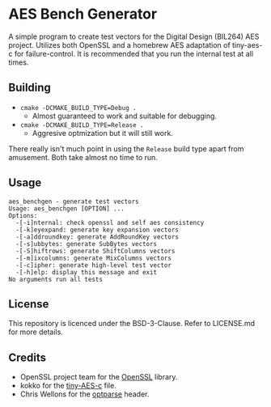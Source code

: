 # AES Bench Generator
A simple program to create test vectors for the Digital Design (BIL264) AES project.
Utilizes both OpenSSL and a homebrew AES adaptation of tiny-aes-c for failure-control. It is recommended that you
run the internal test at all times.

## Building
* `cmake -DCMAKE_BUILD_TYPE=Debug .`
    * Almost guaranteed to work and suitable for debugging.
* `cmake -DCMAKE_BUILD_TYPE=Release .`
    * Aggresive optmization but it will still work.

There really isn't much point in using the `Release` build type apart from amusement. Both take almost no time to run.

## Usage
```
aes_benchgen - generate test vectors
Usage: aes_benchgen [OPTION] ...
Options:
  -[-i]nternal: check openssl and self aes consistency
  -[-k]eyexpand: generate key expansion vectors
  -[-a]ddroundkey: generate AddRoundKey vectors
  -[-s]ubbytes: generate SubBytes vectors
  -[-S]hiftrows: generate ShiftColumns vectors
  -[-m]ixcolumns: generate MixColumns vectors
  -[-c]ipher: generate high-level test vector
  -[-h]elp: display this message and exit
No arguments run all tests
```

## License
This repository is licenced under the BSD-3-Clause. Refer to
LICENSE.md for more details.

## Credits
* OpenSSL project team for the [OpenSSL](https://github.com/openssl/openssl) library.
* kokko for the [tiny-AES-c](https://github.com/kokke/tiny-AES-c) file.
* Chris Wellons for the [optparse](https://github.com/skeeto/optparse) header.
